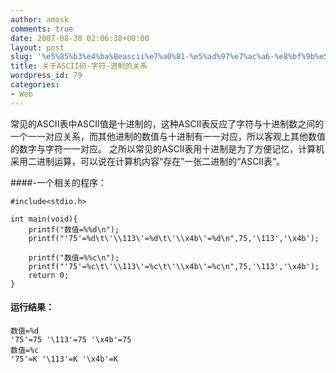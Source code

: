 ```yaml
---
author: amosk
comments: true
date: 2007-08-30 02:06:38+00:00
layout: post
slug: '%e5%85%b3%e4%ba%8eascii%e7%a0%81-%e5%ad%97%e7%ac%a6-%e8%bf%9b%e5%88%b6%e7%9a%84%e5%85%b3%e7%b3%bb'
title: 关于ASCII码-字符-进制的关系
wordpress_id: 79
categories:
- Web
---
```


常见的ASCII表中ASCII值是十进制的，这种ASCII表反应了字符与十进制数之间的一个一一对应关系，而其他进制的数值与十进制有一一对应，所以客观上其他数值的数字与字符一一对应。 之所以常见的ASCII表用十进制是为了方便记忆，计算机采用二进制运算，可以说在计算机内容“存在”一张二进制的“ASCII表”。

####-一个相关的程序：

    #include<stdio.h>
    
    int main(void){
        printf("数值=%%d\n");
        printf("'75'=%d\t\'\\113\'=%d\t\'\\x4b\'=%d\n",75,'\113','\x4b');
    
        printf("数值=%%c\n");
        printf("'75'=%c\t\'\\113\'=%c\t\'\\x4b\'=%c\n",75,'\113','\x4b');
        return 0;
    }
    
#### 运行结果：

    数值=%d
    '75'=75 '\113'=75 '\x4b'=75
    数值=%c
    '75'=K '\113'=K '\x4b'=K
